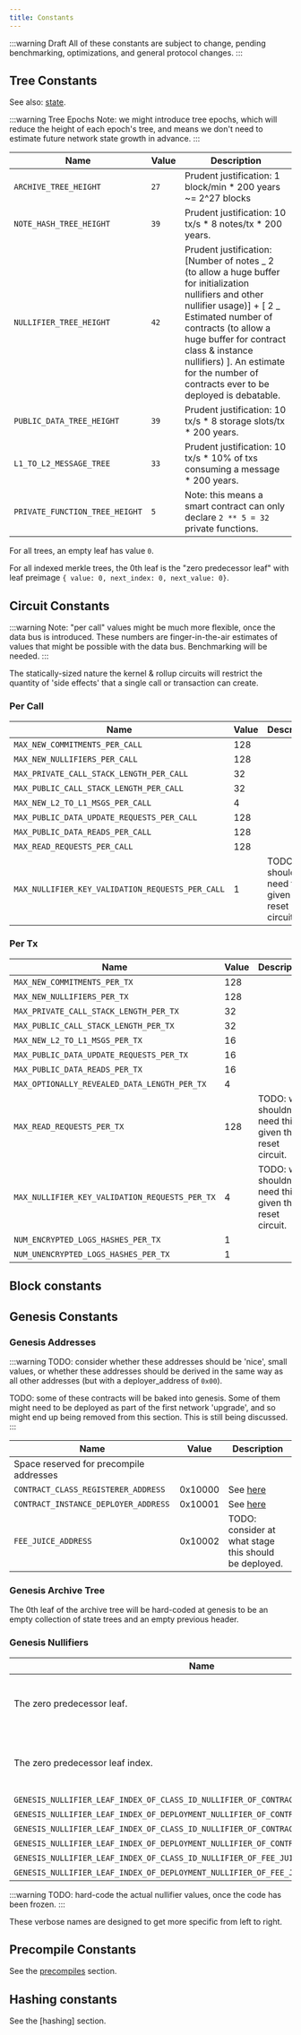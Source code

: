 ```yaml
---
title: Constants
---
```


:::warning Draft
All of these constants are subject to change, pending benchmarking, optimizations, and general protocol changes.
:::

## Tree Constants

See also: [state](./state/index.md).

:::warning Tree Epochs
Note: we might introduce tree epochs, which will reduce the height of each epoch's tree, and means we don't need to estimate future network state growth in advance.
:::

<!-- prettier-ignore -->
| Name | Value | Description |
|---|---|---|
| `ARCHIVE_TREE_HEIGHT` | `27` | Prudent justification: 1 block/min \* 200 years ~= 2^27 blocks |
| `NOTE_HASH_TREE_HEIGHT` | `39` | Prudent justification: 10 tx/s \* 8 notes/tx \* 200 years. |
| `NULLIFIER_TREE_HEIGHT` | `42` | Prudent justification: \[Number of notes _ 2 (to allow a huge buffer for initialization nullifiers and other nullifier usage)] + \[ 2 _ Estimated number of contracts (to allow a huge buffer for contract class & instance nullifiers) ]. An estimate for the number of contracts ever to be deployed is debatable. |
| `PUBLIC_DATA_TREE_HEIGHT` | `39` | Prudent justification: 10 tx/s \* 8 storage slots/tx \* 200 years. |
| `L1_TO_L2_MESSAGE_TREE` | `33` | Prudent justification: 10 tx/s \* 10% of txs consuming a message \* 200 years. |
| `PRIVATE_FUNCTION_TREE_HEIGHT` | `5` | Note: this means a smart contract can only declare `2 ** 5 = 32` private functions. |

For all trees, an empty leaf has value `0`.

For all indexed merkle trees, the 0th leaf is the "zero predecessor leaf" with leaf preimage `{ value: 0, next_index: 0, next_value: 0}`. <!-- TODO: link to the explanation of what the preimage is in the indexed merkle tree section instead -->

## Circuit Constants

:::warning
Note: "per call" values might be much more flexible, once the data bus is introduced. These numbers are finger-in-the-air estimates of values that might be possible with the data bus. Benchmarking will be needed.
:::

The statically-sized nature the kernel & rollup circuits will restrict the quantity of 'side effects' that a single call or transaction can create.

### Per Call

<!-- prettier-ignore -->
| Name | Value | Description |
|---|---|---|
| `MAX_NEW_COMMITMENTS_PER_CALL` | 128 |
| `MAX_NEW_NULLIFIERS_PER_CALL` | 128 |
| `MAX_PRIVATE_CALL_STACK_LENGTH_PER_CALL` | 32 |
| `MAX_PUBLIC_CALL_STACK_LENGTH_PER_CALL` | 32 |
| `MAX_NEW_L2_TO_L1_MSGS_PER_CALL` | 4 |
| `MAX_PUBLIC_DATA_UPDATE_REQUESTS_PER_CALL` | 128 |
| `MAX_PUBLIC_DATA_READS_PER_CALL` | 128 |
| `MAX_READ_REQUESTS_PER_CALL` | 128 |
| `MAX_NULLIFIER_KEY_VALIDATION_REQUESTS_PER_CALL` | 1 | TODO: we shouldn't need this, given the reset circuit. |

### Per Tx

<!-- prettier-ignore -->
| Name | Value | Description |
|---|---|---|
| `MAX_NEW_COMMITMENTS_PER_TX` | 128 |
| `MAX_NEW_NULLIFIERS_PER_TX` | 128 |
| `MAX_PRIVATE_CALL_STACK_LENGTH_PER_TX` | 32 |
| `MAX_PUBLIC_CALL_STACK_LENGTH_PER_TX` | 32 |
| `MAX_NEW_L2_TO_L1_MSGS_PER_TX` | 16 |
| `MAX_PUBLIC_DATA_UPDATE_REQUESTS_PER_TX` | 16 |
| `MAX_PUBLIC_DATA_READS_PER_TX` | 16 |
| `MAX_OPTIONALLY_REVEALED_DATA_LENGTH_PER_TX` | 4 |
| `MAX_READ_REQUESTS_PER_TX` | 128 | TODO: we shouldn't need this, given the reset circuit. |
| `MAX_NULLIFIER_KEY_VALIDATION_REQUESTS_PER_TX` | 4 | TODO: we shouldn't need this, given the reset circuit. |
| `NUM_ENCRYPTED_LOGS_HASHES_PER_TX` | 1 |
| `NUM_UNENCRYPTED_LOGS_HASHES_PER_TX` | 1 |

## Block constants

## Genesis Constants

### Genesis Addresses

:::warning
TODO: consider whether these addresses should be 'nice', small values, or whether these addresses should be derived in the same way as all other addresses (but with a deployer_address of `0x00`).

TODO: some of these contracts will be baked into genesis. Some of them might need to be deployed as part of the first network 'upgrade', and so might end up being removed from this section. This is still being discussed.
:::

| Name                                    | Value   | Description                                            |
| --------------------------------------- | ------- | ------------------------------------------------------ |
| Space reserved for precompile addresses |         |                                                        |
| `CONTRACT_CLASS_REGISTERER_ADDRESS`     | 0x10000 | See [here](./contract-deployment/classes.md#genesis)   |
| `CONTRACT_INSTANCE_DEPLOYER_ADDRESS`    | 0x10001 | See [here](./contract-deployment/instances.md#genesis) |
| `FEE_JUICE_ADDRESS`                     | 0x10002 | TODO: consider at what stage this should be deployed.  |

### Genesis Archive Tree

The 0th leaf of the archive tree will be hard-coded at genesis to be an empty collection of state trees and an empty previous header.

<!-- TODO: Jan expand on this, please. -->

### Genesis Nullifiers

| Name                                                                                 | Value | Description                                           |
| ------------------------------------------------------------------------------------ | ----- | ----------------------------------------------------- |
| The zero predecessor leaf.                                                           | TODO  | Needed to make an indexed merkle tree work.           |
| The zero predecessor leaf index.                                                     | `0`   | Needed to make an indexed merkle tree work.           |
| `GENESIS_NULLIFIER_LEAF_INDEX_OF_CLASS_ID_NULLIFIER_OF_CONTRACT_CLASS_REGISTERER`    | `1`   | See [here](./contract-deployment/classes.md#genesis). |
| `GENESIS_NULLIFIER_LEAF_INDEX_OF_DEPLOYMENT_NULLIFIER_OF_CONTRACT_CLASS_REGISTERER`  | `2`   | See [here](./contract-deployment/classes.md#genesis). |
| `GENESIS_NULLIFIER_LEAF_INDEX_OF_CLASS_ID_NULLIFIER_OF_CONTRACT_INSTANCE_DEPLOYER`   | `3`   | See [here](./contract-deployment/classes.md#genesis). |
| `GENESIS_NULLIFIER_LEAF_INDEX_OF_DEPLOYMENT_NULLIFIER_OF_CONTRACT_INSTANCE_DEPLOYER` | `4`   | See [here](./contract-deployment/classes.md#genesis). |
| `GENESIS_NULLIFIER_LEAF_INDEX_OF_CLASS_ID_NULLIFIER_OF_FEE_JUICE_CONTRACT`           | `5`   | See [here](./contract-deployment/classes.md#genesis). |
| `GENESIS_NULLIFIER_LEAF_INDEX_OF_DEPLOYMENT_NULLIFIER_OF_FEE_JUICE_CONTRACT`         | `6`   | See [here](./contract-deployment/classes.md#genesis). |

:::warning
TODO: hard-code the actual nullifier values, once the code has been frozen.
:::

<!-- TODO: Palla, do we need an 'initialisation nullifier' for all of these genesis contracts too? -->

These verbose names are designed to get more specific from left to right.

## Precompile Constants

See the [precompiles](./addresses-and-keys/precompiles.md#constants) section.

## Hashing constants

See the [hashing] section.
